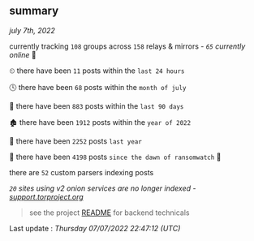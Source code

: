 
## summary
_july 7th, 2022_

currently tracking `108` groups across `158` relays & mirrors - _`65` currently online_ 📡

⏲ there have been `11` posts within the `last 24 hours`

🕓 there have been `68` posts within the `month of july`

📅 there have been `883` posts within the `last 90 days`

🏚 there have been `1912` posts within the `year of 2022`

🚀 there have been `2252` posts `last year`

🦕 there have been `4198` posts `since the dawn of ransomwatch` 🐣

there are `52` custom parsers indexing posts

_`20` sites using v2 onion services are no longer indexed - [support.torproject.org](https://support.torproject.org/onionservices/v2-deprecation/)_

> see the project [README](https://github.com/jmousqueton/ransomwatch#readme) for backend technicals



Last update : _Thursday 07/07/2022 22:47:12 (UTC)_

